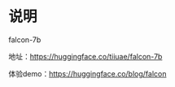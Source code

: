 # 说明

falcon-7b

地址：https://huggingface.co/tiiuae/falcon-7b


体验demo：https://huggingface.co/blog/falcon